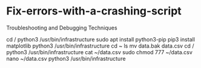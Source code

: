 # Fix-errors-with-a-crashing-script
Troubleshooting and Debugging Techniques


cd /
python3 /usr/bin/infrastructure
sudo apt install python3-pip
pip3 install matplotlib
python3 /usr/bin/infrastructure
cd ~
ls
mv data.bak data.csv
cd /
python3 /usr/bin/infrastructure
cat ~/data.csv
sudo chmod 777 ~/data.csv
nano ~/data.csv
python3 /usr/bin/infrastructure
